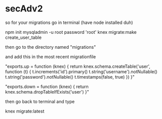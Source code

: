 # secAdv2

so for your migrations
go in terminal (have node installed duh)

npm init
mysqladmin -u root password 'root'
knex migrate:make create_user_table

then go to the directory named "migrations"

and add this in the most recent migrationfile

"exports.up = function (knex) {
  return knex.schema.createTable('user', function (t) {
    t.increments('id').primary()
    t.string('username').notNullable()
    t.string('password').notNullable()
    t.timestamps(false, true)
  })
}"


"exports.down = function (knex) {
  return knex.schema.dropTableIfExists('user')
}"

then go back to terminal and type

knex migrate:latest